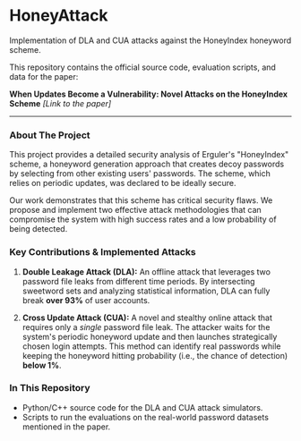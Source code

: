 # HoneyAttack
Implementation of DLA and CUA attacks against the HoneyIndex honeyword scheme.

This repository contains the official source code, evaluation scripts, and data for the paper:

**When Updates Become a Vulnerability: Novel Attacks on the HoneyIndex Scheme**
*[Link to the paper]*

---

### About The Project

This project provides a detailed security analysis of Erguler's "HoneyIndex" scheme, a honeyword generation approach that creates decoy passwords by selecting from other existing users' passwords. The scheme, which relies on periodic updates, was declared to be ideally secure.

Our work demonstrates that this scheme has critical security flaws. We propose and implement two effective attack methodologies that can compromise the system with high success rates and a low probability of being detected.

### Key Contributions & Implemented Attacks

1.  **Double Leakage Attack (DLA):** An offline attack that leverages two password file leaks from different time periods. By intersecting sweetword sets and analyzing statistical information, DLA can fully break **over 93%** of user accounts.

2.  **Cross Update Attack (CUA):** A novel and stealthy online attack that requires only a *single* password file leak. The attacker waits for the system's periodic honeyword update and then launches strategically chosen login attempts. This method can identify real passwords while keeping the honeyword hitting probability (i.e., the chance of detection) **below 1%**.

### In This Repository

*   Python/C++ source code for the DLA and CUA attack simulators.
*   Scripts to run the evaluations on the real-world password datasets mentioned in the paper.
